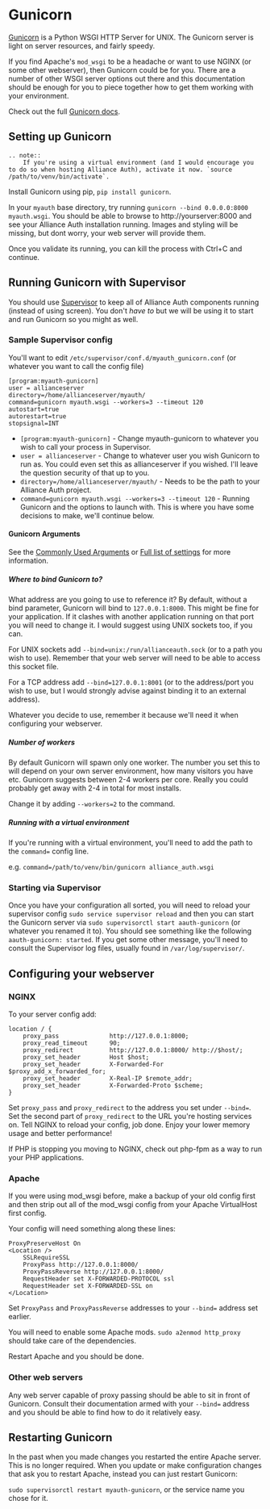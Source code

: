 # Gunicorn

[Gunicorn](http://gunicorn.org) is a Python WSGI HTTP Server for UNIX. The Gunicorn server is light on server resources, and fairly speedy.

If you find Apache's `mod_wsgi` to be a headache or want to use NGINX (or some other webserver), then Gunicorn could be for you. There are a number of other WSGI server options out there and this documentation should be enough for you to piece together how to get them working with your environment.

Check out the full [Gunicorn docs](http://docs.gunicorn.org/en/latest/index.html).

## Setting up Gunicorn

```eval_rst
.. note::
    If you're using a virtual environment (and I would encourage you to do so when hosting Alliance Auth), activate it now. `source /path/to/venv/bin/activate`.
```

Install Gunicorn using pip, `pip install gunicorn`.

In your `myauth` base directory, try running `gunicorn --bind 0.0.0.0:8000 myauth.wsgi`. You should be able to browse to http://yourserver:8000 and see your Alliance Auth installation running. Images and styling will be missing, but dont worry, your web server will provide them.

Once you validate its running, you can kill the process with Ctrl+C and continue.

## Running Gunicorn with Supervisor

You should use [Supervisor](allianceauth.md#supervisor) to keep all of Alliance Auth components running (instead of using screen). You don't _have to_ but we will be using it to start and run Gunicorn so you might as well.

### Sample Supervisor config
You'll want to edit `/etc/supervisor/conf.d/myauth_gunicorn.conf` (or whatever you want to call the config file)
```
[program:myauth-gunicorn]
user = allianceserver
directory=/home/allianceserver/myauth/
command=gunicorn myauth.wsgi --workers=3 --timeout 120
autostart=true
autorestart=true
stopsignal=INT
```

- `[program:myauth-gunicorn]` - Change myauth-gunicorn to whatever you wish to call your process in Supervisor.
- `user = allianceserver` - Change to whatever user you wish Gunicorn to run as. You could even set this as allianceserver if you wished. I'll leave the question security of that up to you.
- `directory=/home/allianceserver/myauth/` - Needs to be the path to your Alliance Auth project.
- `command=gunicorn myauth.wsgi --workers=3 --timeout 120` - Running Gunicorn and the options to launch with. This is where you have some decisions to make, we'll continue below.

#### Gunicorn Arguments

See the [Commonly Used Arguments](http://docs.gunicorn.org/en/latest/run.html#commonly-used-arguments) or [Full list of settings](http://docs.gunicorn.org/en/stable/settings.html) for more information.

##### Where to bind Gunicorn to?
What address are you going to use to reference it? By default, without a bind parameter, Gunicorn will bind to `127.0.0.1:8000`. This might be fine for your application. If it clashes with another application running on that port you will need to change it. I would suggest using UNIX sockets too, if you can.
 
For UNIX sockets add `--bind=unix:/run/allianceauth.sock` (or to a path you wish to use). Remember that your web server will need to be able to access this socket file.
 
For a TCP address add `--bind=127.0.0.1:8001` (or to the address/port you wish to use, but I would strongly advise against binding it to an external address).
 
Whatever you decide to use, remember it because we'll need it when configuring your webserver.

##### Number of workers
By default Gunicorn will spawn only one worker. The number you set this to will depend on your own server environment, how many visitors you have etc. Gunicorn suggests between 2-4 workers per core. Really you could probably get away with 2-4 in total for most installs.

Change it by adding `--workers=2` to the command.

##### Running with a virtual environment
If you're running with a virtual environment, you'll need to add the path to the `command=` config line.

e.g. `command=/path/to/venv/bin/gunicorn alliance_auth.wsgi`

### Starting via Supervisor

Once you have your configuration all sorted, you will need to reload your supervisor config `sudo service supervisor reload` and then you can start the Gunicorn server via `sudo supervisorctl start aauth-gunicorn` (or whatever you renamed it to). You should see something like the following `aauth-gunicorn: started`. If you get some other message, you'll need to consult the Supervisor log files, usually found in `/var/log/supervisor/`.


## Configuring your webserver

### NGINX
To your server config add:

```
location / {
    proxy_pass              http://127.0.0.1:8000;
    proxy_read_timeout      90;
    proxy_redirect          http://127.0.0.1:8000/ http://$host/;
    proxy_set_header        Host $host;
    proxy_set_header        X-Forwarded-For $proxy_add_x_forwarded_for;
    proxy_set_header        X-Real-IP $remote_addr;
    proxy_set_header        X-Forwarded-Proto $scheme;
}
```

Set `proxy_pass` and `proxy_redirect` to the address you set under `--bind=`. Set the second part of `proxy_redirect` to the URL you're hosting services on. Tell NGINX to reload your config, job done. Enjoy your lower memory usage and better performance!

If PHP is stopping you moving to NGINX, check out php-fpm as a way to run your PHP applications.

### Apache
If you were using mod_wsgi before, make a backup of your old config first and then strip out all of the mod_wsgi config from your Apache VirtualHost first config.

Your config will need something along these lines:
```
ProxyPreserveHost On
<Location />
    SSLRequireSSL
    ProxyPass http://127.0.0.1:8000/
    ProxyPassReverse http://127.0.0.1:8000/
    RequestHeader set X-FORWARDED-PROTOCOL ssl
    RequestHeader set X-FORWARDED-SSL on
</Location>
```

Set `ProxyPass` and `ProxyPassReverse` addresses to your `--bind=` address set earlier. 

You will need to enable some Apache mods. `sudo a2enmod http_proxy` should take care of the dependencies.

Restart Apache and you should be done.

### Other web servers

Any web server capable of proxy passing should be able to sit in front of Gunicorn. Consult their documentation armed with your `--bind=` address and you should be able to find how to do it relatively easy.


## Restarting Gunicorn
In the past when you made changes you restarted the entire Apache server. This is no longer required. When you update or make configuration changes that ask you to restart Apache, instead you can just restart Gunicorn:

`sudo supervisorctl restart myauth-gunicorn`, or the service name you chose for it.
